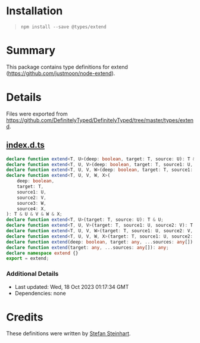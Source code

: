 # Installation
> `npm install --save @types/extend`

# Summary
This package contains type definitions for extend (https://github.com/justmoon/node-extend).

# Details
Files were exported from https://github.com/DefinitelyTyped/DefinitelyTyped/tree/master/types/extend.
## [index.d.ts](https://github.com/DefinitelyTyped/DefinitelyTyped/tree/master/types/extend/index.d.ts)
````ts
declare function extend<T, U>(deep: boolean, target: T, source: U): T & U;
declare function extend<T, U, V>(deep: boolean, target: T, source1: U, source2: V): T & U & V;
declare function extend<T, U, V, W>(deep: boolean, target: T, source1: U, source2: V, source3: W): T & U & V & W;
declare function extend<T, U, V, W, X>(
    deep: boolean,
    target: T,
    source1: U,
    source2: V,
    source3: W,
    source4: X,
): T & U & V & W & X;
declare function extend<T, U>(target: T, source: U): T & U;
declare function extend<T, U, V>(target: T, source1: U, source2: V): T & U & V;
declare function extend<T, U, V, W>(target: T, source1: U, source2: V, source3: W): T & U & V & W;
declare function extend<T, U, V, W, X>(target: T, source1: U, source2: V, source3: W, source4: X): T & U & V & W & X;
declare function extend(deep: boolean, target: any, ...sources: any[]): any;
declare function extend(target: any, ...sources: any[]): any;
declare namespace extend {}
export = extend;

````

### Additional Details
 * Last updated: Wed, 18 Oct 2023 01:17:34 GMT
 * Dependencies: none

# Credits
These definitions were written by [Stefan Steinhart](https://github.com/reppners).
